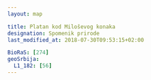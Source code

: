 ```yaml
---
layout: map

title: Platan kod Miloševog konaka
designation: Spomenik prirode
last_modified_at: 2018-07-30T09:53:15+02:00

BioRaS: [274]
geoSrbija:
  L1_182: [56]
---
```


